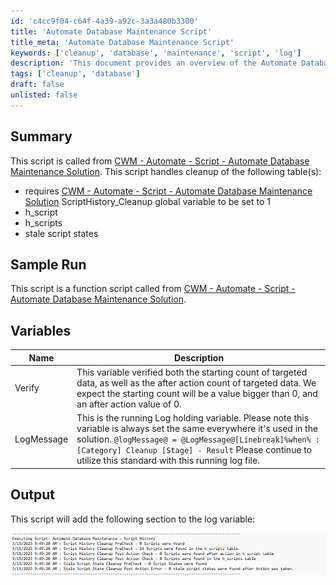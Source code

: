 ```yaml
---
id: 'c4cc9f04-c64f-4a39-a92c-3a3a480b3300'
title: 'Automate Database Maintenance Script'
title_meta: 'Automate Database Maintenance Script'
keywords: ['cleanup', 'database', 'maintenance', 'script', 'log']
description: 'This document provides an overview of the Automate Database Maintenance Script, detailing its functionality for cleaning up specific tables in the database, including script history and stale script states. It also explains the variables used in the script and the expected output in the log.'
tags: ['cleanup', 'database']
draft: false
unlisted: false
---
```

## Summary

This script is called from [CWM - Automate - Script - Automate Database Maintenance Solution](<./Automate Database Maintenance Solution.md>). This script handles cleanup of the following table(s): 
- requires [CWM - Automate - Script - Automate Database Maintenance Solution](<./Automate Database Maintenance Solution.md>) ScriptHistory_Cleanup global variable to be set to 1
- h_script
- h_scripts
- stale script states

## Sample Run

This script is a function script called from [CWM - Automate - Script - Automate Database Maintenance Solution](<./Automate Database Maintenance Solution.md>).

## Variables

| Name        | Description                                                                                                                                                                                                                     |
|-------------|---------------------------------------------------------------------------------------------------------------------------------------------------------------------------------------------------------------------------------|
| Verify      | This variable verified both the starting count of targeted data, as well as the after action count of targeted data. We expect the starting count will be a value bigger than 0, and an after action value of 0.             |
| LogMessage  | This is the running Log holding variable. Please note this variable is always set the same everywhere it's used in the solution. `@logMessage@ = @LogMessage@[Linebreak]%when% : [Category] Cleanup [Stage] - Result` Please continue to utilize this standard with this running log file. |

## Output

This script will add the following section to the log variable:

![Output](../../../static/img/Automate-Database-Maintenance---Script-History/image_1.png)












